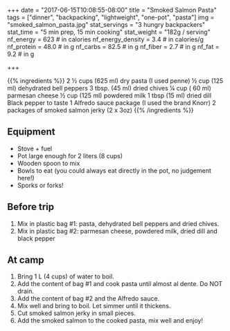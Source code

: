 +++
date = "2017-06-15T10:08:55-08:00"
title = "Smoked Salmon Pasta"
tags = ["dinner", "backpacking", "lightweight", "one-pot", "pasta"]
img = "smoked_salmon_pasta.jpg"
stat_servings = "3 hungry backpackers"
stat_time = "5 min prep, 15 min cooking"
stat_weight = "182g / serving"
nf_energy = 623 # in calories
nf_energy_density = 3.4 # in calories/g
nf_protein = 48.0 # in g
nf_carbs = 82.5 # in g
nf_fiber = 2.7 # in g
nf_fat = 9.2 # in g

+++

{{% ingredients %}}
2 ½  cups (625 ml) dry pasta (I used penne)
½ cup (125 ml) dehydrated bell peppers
3 tbsp. (45 ml) dried chives
¼ cup ( 60 ml) parmesan cheese
½ cup (125 ml) powdered milk
1 tbsp (15 ml) dried dill
Black pepper to taste
1 Alfredo sauce package (I used the brand Knorr) 
2 packages of smoked salmon jerky (2 x 3oz)
{{% /ingredients %}}

## Equipment
- Stove + fuel
- Pot large enough for 2 liters (8 cups)
- Wooden spoon to mix
- Bowls to eat (you could always eat directly in the pot, no judgement here!)
- Sporks or forks!
 
## Before trip
1. Mix in plastic bag #1: pasta, dehydrated bell peppers and dried chives.
1. Mix in plastic bag #2: parmesan cheese, powdered milk, dried dill and black pepper
 
## At camp
1. Bring 1 L (4 cups) of water to boil.
1. Add the content of bag #1 and cook pasta until almost al dente. Do NOT drain.
1. Add the content of bag #2 and the Alfredo sauce.
1. Mix well and bring to boil. Let simmer until it thickens. 
1. Cut smoked salmon jerky in small pieces. 
1. Add the smoked salmon to the cooked pasta, mix well and enjoy!

